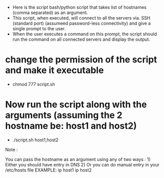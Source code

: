 - Here is the script  bash/python script that takes list of hostnames (comma separated) as an argument.
- This script, when executed, will connect to all the servers via. SSH (standard port) (assumeed password-less connectivity) and give a single prompt to the user.
- When the user executes a command on this prompt, the script should run the command on all connected servers and display the output.

# change the permission of the script and make it executable
  - chmod 777 script.sh
# Now run the script along with the arguments (assuming the 2 hostname be: host1 and host2)
  - ./script.sh host1,host2

 Note :

 You can pass the hostname as an argument using any of two ways :
    1) Either you should have entry in DNS
    2) Or you can do manual entry in your /etc/hosts file
            EXAMPLE:       ip host1
                           ip host2

